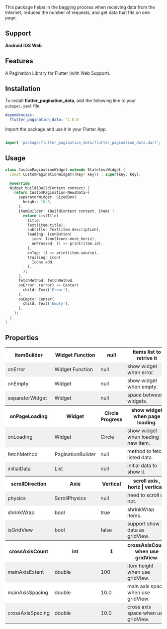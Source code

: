 <!--
This README describes the package. If you publish this package to pub.dev,
this README's contents appear on the landing page for your package.

For information about how to write a good package README, see the guide for
[writing package pages](https://dart.dev/guides/libraries/writing-package-pages).

For general information about developing packages, see the Dart guide for
[creating packages](https://dart.dev/guides/libraries/create-library-packages)
and the Flutter guide for
[developing packages and plugins](https://flutter.dev/developing-packages).
-->

This package helps in the bagging process when receiving data from the Internet, reduces the number of requests, and get data that fits on one page.

## Support

 **Android**
 **IOS**
 **Web**

## Features

A Pagination Library for Flutter (with Web Support).

[//]: # (## Getting started)
## Installation
To install **flutter_pagination_data**, add the following line to your `pubspec.yaml` file:

```yaml
dependencies:
  flutter_pagination_data: ^1.0.0
```

Import the package and use it in your Flutter App.

```dart

import 'package:flutter_pagination_data/flutter_pagination_data.dart';


```

## Usage
```dart
class CustomPaginationWidget extends StatelessWidget {
  const CustomPaginationWidget({Key? key}) : super(key: key);

  @override
  Widget build(BuildContext context) {
    return CustomPagination<NewsData>(
      separatorWidget: SizedBox(
        height: 10.0,
      ),
      itemBuilder: (BuildContext context, item) {
        return ListTile(
          title:
          Text(item.title),
          subtitle: Text(item.description),
          leading: IconButton(
            icon: Icon(Icons.more_horiz),
            onPressed: () => print(item.id),
          ),
          onTap: () => print(item.source),
          trailing: Icon(
            Icons.add,
          ),
        );
      },
      fetchMethod: fetchMethod,
      onError: (error) => Center(
        child: Text('Error'),
      ),
      onEmpty: Center(
        child: Text('Empty'),
      ),
    );
  }
}
```
## Properties

<table>
  <tr style="background-color: #FFFFFF;">
    <th>itemBuilder</th>
    <th>Widget Function</th>
    <th>null</th>
    <th>items list to retrive it</th>
  </tr>
  <tr style="background-color: #F0F0F0;">
    <td>onError</td>
    <td>Widget Function</td>
    <td>null</td>
    <td>show widget when error.</td>
  </tr>
  <tr style="background-color: #FFFFFF;">
    <td>onEmpty</td>
    <td>Widget</td>
    <td>null</td>
    <td>show widget when empty.</td>
  </tr>
  <tr style="background-color: #F0F0F0;">
    <td>separatorWidget</td>
    <td>Widget</td>
    <td>null</td>
    <td>space between widgets.</td>
  </tr>
  <tr style="background-color: #FFFFFF;">
    <th>onPageLoading</th>
    <th>Widget</th>
    <th>Circle Progress</th>
    <th>show widget when page loading.</th>
  </tr>
  <tr style="background-color: #F0F0F0;">
    <td>onLoading</td>
    <td>Widget</td>
    <td>Circle</td>
    <td>show widget when loading new item.</td>
  </tr>
  <tr style="background-color: #FFFFFF;">
    <td>fetchMethod</td>
    <td>PaginationBuilder</td>
    <td>null</td>
    <td>method to fetch listed data.</td>
  </tr>
  <tr style="background-color: #F0F0F0;">
    <td>initialData</td>
    <td>List</td>
    <td>null</td>
    <td>initial data to show it.</td>
  </tr>
  <tr style="background-color: #FFFFFF;">
    <th>scrollDirection</th>
    <th>Axis</th>
    <th>Vertical</th>
    <th>scroll axis , horiz | vertical .</th>
  </tr>
  <tr style="background-color: #F0F0F0;">
    <td>physics</td>
    <td>ScrollPhysics</td>
    <td>null</td>
    <td>need to scroll or not.</td>
  </tr>
  <tr style="background-color: #FFFFFF;">
    <td>shrinkWrap</td>
    <td>bool</td>
    <td>true</td>
    <td>shrinkWrap items.</td>
  </tr>
  <tr style="background-color: #F0F0F0;">
    <td>isGridView</td>
    <td>bool</td>
    <td>false</td>
    <td>support show data as gridView.</td>
  </tr>
  <tr style="background-color: #FFFFFF;">
    <th>crossAxisCount</th>
    <th>int</th>
    <th>1</th>
    <th>crossAxisCount when use gridView.</th>
  </tr>
  <tr style="background-color: #F0F0F0;">
    <td>mainAxisExtent</td>
    <td>double</td>
    <td>100</td>
    <td>item height when use gridView.</td>
  </tr>
  <tr style="background-color: #FFFFFF;">
    <td>mainAxisSpacing</td>
    <td>double</td>
    <td>10.0</td>
    <td>main axis space when use gridView.</td>
  </tr>
  <tr style="background-color: #F0F0F0;">
    <td>crossAxisSpacing</td>
    <td>double</td>
    <td>10.0</td>
    <td>cross axis space when use gridView.</td>
  </tr>

</table> 

